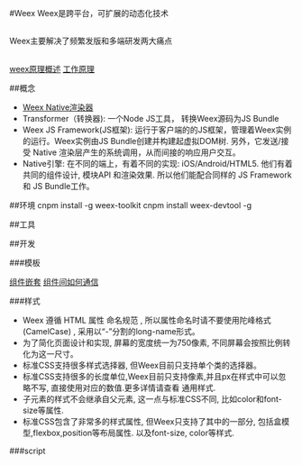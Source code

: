 #Weex
Weex是跨平台，可扩展的动态化技术
##
Weex主要解决了频繁发版和多端研发两大痛点

##

[weex原理概述](https://esmeetu.gitbooks.io/weex/content/advanced/how-it-works.html)
[工作原理](https://github.com/weexteam/article/issues/65)

##概念

* [Weex Native渲染器](http://alibaba.github.io/weex/download.html)
* Transformer（转换器): 一个Node JS工具， 转换Weex源码为JS Bundle
* Weex JS Framework(JS框架): 运行于客户端的的JS框架，管理着Weex实例的运行。Weex实例由JS Bundle创建并构建起虚拟DOM树. 另外，它发送/接受 Native 渲染层产生的系统调用，从而间接的响应用户交互。
* Native引擎: 在不同的端上，有着不同的实现: iOS/Android/HTML5. 他们有着共同的组件设计, 模块API 和渲染效果. 所以他们能配合同样的 JS Framework 和 JS Bundle工作。

##环境
cnpm install -g weex-toolkit
cnpm install weex-devtool -g

##工具

##开发

###模板

[组件嵌套](https://github.com/weexteam/article/issues/2)
[组件间如何通信](https://github.com/weexteam/article/issues/2)

###样式

* Weex 遵循 HTML 属性 命名规范 , 所以属性命名时请不要使用陀峰格式(CamelCase) , 采用以“-”分割的long-name形式。
* 为了简化页面设计和实现, 屏幕的宽度统一为750像素, 不同屏幕会按照比例转化为这一尺寸。
* 标准CSS支持很多样式选择器, 但Weex目前只支持单个类的选择器。
* 标准CSS支持很多的长度单位,Weex目前只支持像素,并且px在样式中可以忽略不写, 直接使用对应的数值.更多详情请查看 通用样式.
* 子元素的样式不会继承自父元素, 这一点与标准CSS不同, 比如color和font-size等属性.
* 标准CSS包含了非常多的样式属性, 但Weex只支持了其中的一部分, 包括盒模型,flexbox,position等布局属性. 以及font-size, color等样式.



###script

<script>中的代码遵循 JavaScript(ES5)语法

###Lifecycle options
  init: function () {
    console.log('ViewModel constructor begins')
  },
  created: function () {
    console.log('Data observation finished')
  },
  ready: function () {
    console.log('Virtual DOM finished')
  },


###数据

* 数据绑定
[数据绑定](https://esmeetu.gitbooks.io/weex/content/syntax/data-binding.html)
我们在数组的原型上提供了一个额外的方法：$set(index, item)。

* 元素查询
this.$el(id)

var dom = require('@weex-module/dom')
var top = this.$el('top')
dom.scrollToElement(top) 



###前端依赖

* require('xxx.js') : 依赖一个JS文件
* require('npm-module-name') : 依赖一个NPM模块
* require('xxx.we') : 包含一个we文件来注册一个Weex自定义组件
* require('@weex-module/xxx') : 以来一个Weex原生模块。

###事件
* [组件通信](https://esmeetu.gitbooks.io/weex/content/syntax/comm.html)
* [Vuex](https://github.com/weexteam/article/issues/62)
* [event](https://esmeetu.gitbooks.io/weex/content/references/component-defs.html)

###module.exports
* data
* methods
* ready
* computed

###[自定义原生组件](https://esmeetu.gitbooks.io/weex/content/how-to/customize-a-native-component.html)

##[调试](https://yq.aliyun.com/articles/57651)




##构建


##问题
Weex支持哪些样式属性
组件封装文件引用路径
内部封装组件有哪些
weex数据模式
@weex-module


##

* Weex将整个app的宽度定死在750px，然后其他都是根据scale进行计算的，会导致适配不方便。
* weex七月底全部开源完成。开源时间较晚。
* github目前有6k+ start，主要贡献人员以阿里为主，额外贡献人较少。
* issue和pull request也比较少，社区目前规模比较小。
* 文档更新较慢，
* 很多组件和模块需要自己扩展（比如datepicker，iconfont，摄像头，二维码,热更新的方案等）



##资料
[中文文档](https://esmeetu.gitbooks.io/weex/content/)
[常见问题](https://github.com/weexteam/article/issues/66)
[Weex框架Android](http://smilevenus.com/2016/07/03/%E9%98%BF%E9%87%8CWeex%E6%A1%86%E6%9E%B6Android%E5%B9%B3%E5%8F%B0%E5%88%9D%E4%BD%93%E9%AA%8C/)
https://github.com/weexteam/article/issues
Weex快速上手指南：https://github.com/weexteam/article/issues/4

Weex SDK集成指南：https://open.taobao.com/doc2/detail?&docType=1&articleId=104742

750px问题讨论：https://github.com/alibaba/weex/issues/421

本地图片加载问题讨论：https://github.com/alibaba/weex/issues/419

本地文件路径讨论：https://github.com/alibaba/weex/issues/497

